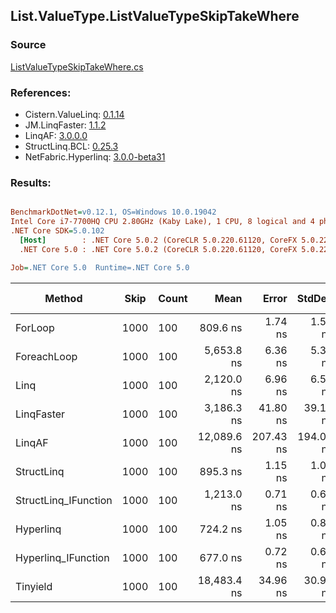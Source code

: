 ﻿## List.ValueType.ListValueTypeSkipTakeWhere

### Source
[ListValueTypeSkipTakeWhere.cs](../LinqBenchmarks/List/ValueType/ListValueTypeSkipTakeWhere.cs)

### References:
- Cistern.ValueLinq: [0.1.14](https://www.nuget.org/packages/Cistern.ValueLinq/0.1.14)
- JM.LinqFaster: [1.1.2](https://www.nuget.org/packages/JM.LinqFaster/1.1.2)
- LinqAF: [3.0.0.0](https://www.nuget.org/packages/LinqAF/3.0.0.0)
- StructLinq.BCL: [0.25.3](https://www.nuget.org/packages/StructLinq.BCL/0.25.3)
- NetFabric.Hyperlinq: [3.0.0-beta31](https://www.nuget.org/packages/NetFabric.Hyperlinq/3.0.0-beta31)

### Results:
``` ini

BenchmarkDotNet=v0.12.1, OS=Windows 10.0.19042
Intel Core i7-7700HQ CPU 2.80GHz (Kaby Lake), 1 CPU, 8 logical and 4 physical cores
.NET Core SDK=5.0.102
  [Host]        : .NET Core 5.0.2 (CoreCLR 5.0.220.61120, CoreFX 5.0.220.61120), X64 RyuJIT
  .NET Core 5.0 : .NET Core 5.0.2 (CoreCLR 5.0.220.61120, CoreFX 5.0.220.61120), X64 RyuJIT

Job=.NET Core 5.0  Runtime=.NET Core 5.0  

```
|               Method | Skip | Count |        Mean |     Error |    StdDev | Ratio | RatioSD |  Gen 0 | Gen 1 | Gen 2 | Allocated |
|--------------------- |----- |------ |------------:|----------:|----------:|------:|--------:|-------:|------:|------:|----------:|
|              ForLoop | 1000 |   100 |    809.6 ns |   1.74 ns |   1.54 ns |  1.00 |    0.00 |      - |     - |     - |         - |
|          ForeachLoop | 1000 |   100 |  5,653.8 ns |   6.36 ns |   5.31 ns |  6.98 |    0.02 | 0.0229 |     - |     - |      72 B |
|                 Linq | 1000 |   100 |  2,120.0 ns |   6.96 ns |   6.51 ns |  2.62 |    0.01 | 0.0763 |     - |     - |     248 B |
|           LinqFaster | 1000 |   100 |  3,186.3 ns |  41.80 ns |  39.10 ns |  3.93 |    0.05 | 4.2114 |     - |     - |   13224 B |
|               LinqAF | 1000 |   100 | 12,089.6 ns | 207.43 ns | 194.03 ns | 14.92 |    0.24 |      - |     - |     - |         - |
|           StructLinq | 1000 |   100 |    895.3 ns |   1.15 ns |   1.08 ns |  1.11 |    0.00 | 0.0381 |     - |     - |     120 B |
| StructLinq_IFunction | 1000 |   100 |  1,213.0 ns |   0.71 ns |   0.66 ns |  1.50 |    0.00 |      - |     - |     - |         - |
|            Hyperlinq | 1000 |   100 |    724.2 ns |   1.05 ns |   0.88 ns |  0.89 |    0.00 |      - |     - |     - |         - |
|  Hyperlinq_IFunction | 1000 |   100 |    677.0 ns |   0.72 ns |   0.63 ns |  0.84 |    0.00 |      - |     - |     - |         - |
|             Tinyield | 1000 |   100 | 18,483.4 ns |  34.96 ns |  30.99 ns | 22.83 |    0.07 | 0.1526 |     - |     - |     536 B |
